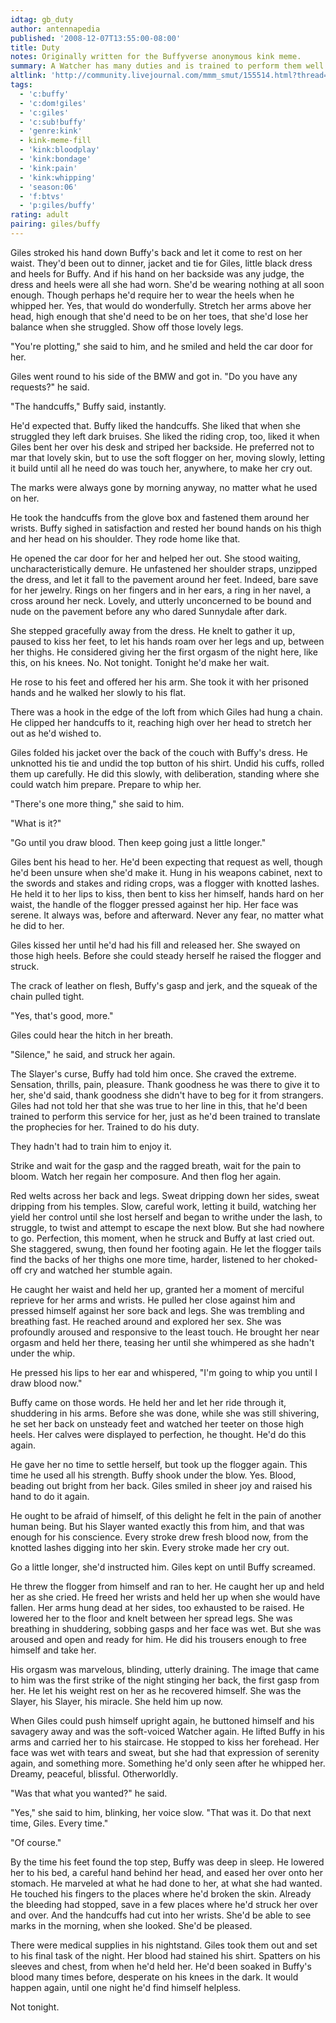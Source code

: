 ```yaml
---
idtag: gb_duty
author: antennapedia
published: '2008-12-07T13:55:00-08:00'
title: Duty
notes: Originally written for the Buffyverse anonymous kink meme.
summary: A Watcher has many duties and is trained to perform them well.
altlink: 'http://community.livejournal.com/mmm_smut/155514.html?thread=566650#t566650'
tags:
  - 'c:buffy'
  - 'c:dom!giles'
  - 'c:giles'
  - 'c:sub!buffy'
  - 'genre:kink'
  - kink-meme-fill
  - 'kink:bloodplay'
  - 'kink:bondage'
  - 'kink:pain'
  - 'kink:whipping'
  - 'season:06'
  - 'f:btvs'
  - 'p:giles/buffy'
rating: adult
pairing: giles/buffy
---
```

Giles stroked his hand down Buffy's back and let it come to rest on her waist. They'd been out to dinner, jacket and tie for Giles, little black dress and heels for Buffy. And if his hand on her backside was any judge, the dress and heels were all she had worn. She'd be wearing nothing at all soon enough. Though perhaps he'd require her to wear the heels when he whipped her. Yes, that would do wonderfully. Stretch her arms above her head, high enough that she'd need to be on her toes, that she'd lose her balance when she struggled. Show off those lovely legs.

"You're plotting," she said to him, and he smiled and held the car door for her. 

Giles went round to his side of the BMW and got in. "Do you have any requests?" he said.

"The handcuffs," Buffy said, instantly. 

He'd expected that. Buffy liked the handcuffs. She liked that when she struggled they left dark bruises. She liked the riding crop, too, liked it when Giles bent her over his desk and striped her backside. He preferred not to mar that lovely skin, but to use the soft flogger on her, moving slowly, letting it build until all he need do was touch her, anywhere, to make her cry out.

The marks were always gone by morning anyway, no matter what he used on her. 

He took the handcuffs from the glove box and fastened them around her wrists. Buffy sighed in satisfaction and rested her bound hands on his thigh and her head on his shoulder. They rode home like that.

He opened the car door for her and helped her out. She stood waiting, uncharacteristically demure. He unfastened her shoulder straps, unzipped the dress, and let it fall to the pavement around her feet. Indeed, bare save for her jewelry. Rings on her fingers and in her ears, a ring in her navel, a cross around her neck. Lovely, and utterly unconcerned to be bound and nude on the pavement before any who dared Sunnydale after dark. 

She stepped gracefully away from the dress. He knelt to gather it up, paused to kiss her feet, to let his hands roam over her legs and up, between her thighs. He considered giving her the first orgasm of the night here, like this, on his knees. No. Not tonight. Tonight he'd make her wait. 

He rose to his feet and offered her his arm. She took it with her prisoned hands and he walked her slowly to his flat.

There was a hook in the edge of the loft from which Giles had hung a chain. He clipped her handcuffs to it, reaching high over her head to stretch her out as he'd wished to.

Giles folded his jacket over the back of the couch with Buffy's dress. He unknotted his tie and undid the top button of his shirt. Undid his cuffs, rolled them up carefully. He did this slowly, with deliberation, standing where she could watch him prepare. Prepare to whip her. 

"There's one more thing," she said to him. 

"What is it?"

"Go until you draw blood. Then keep going just a little longer."

Giles bent his head to her. He'd been expecting that request as well, though he'd been unsure when she'd make it. Hung in his weapons cabinet, next to the swords and stakes and riding crops, was a flogger with knotted lashes. He held it to her lips to kiss, then bent to kiss her himself, hands hard on her waist, the handle of the flogger pressed against her hip. Her face was serene. It always was, before and afterward. Never any fear, no matter what he did to her. 

Giles kissed her until he'd had his fill and released her. She swayed on those high heels. Before she could steady herself he raised the flogger and struck.

The crack of leather on flesh, Buffy's gasp and jerk, and the squeak of the chain pulled tight. 

"Yes, that's good, more." 

Giles could hear the hitch in her breath.

"Silence," he said, and struck her again.

The Slayer's curse, Buffy had told him once. She craved the extreme. Sensation, thrills, pain, pleasure. Thank goodness he was there to give it to her, she'd said, thank goodness she didn't have to beg for it from strangers. Giles had not told her that she was true to her line in this, that he'd been trained to perform this service for her, just as he'd been trained to translate the prophecies for her. Trained to do his duty.

They hadn't had to train him to enjoy it. 

Strike and wait for the gasp and the ragged breath, wait for the pain to bloom. Watch her regain her composure. And then flog her again. 

Red welts across her back and legs. Sweat dripping down her sides, sweat dripping from his temples. Slow, careful work, letting it build, watching her yield her control until she lost herself and began to writhe under the lash, to struggle, to twist and attempt to escape the next blow. But she had nowhere to go. Perfection, this moment, when he struck and Buffy at last cried out. She staggered, swung, then found her footing again. He let the flogger tails find the backs of her thighs one more time, harder, listened to her choked-off cry and watched her stumble again. 

He caught her waist and held her up, granted her a moment of merciful reprieve for her arms and wrists. He pulled her close against him and pressed himself against her sore back and legs. She was trembling and breathing fast. He reached around and explored her sex. She was profoundly aroused and responsive to the least touch. He brought her near orgasm and held her there, teasing her until she whimpered as she hadn't under the whip.

He pressed his lips to her ear and whispered, "I'm going to whip you until I draw blood now."

Buffy came on those words. He held her and let her ride through it, shuddering in his arms. Before she was done, while she was still shivering, he set her back on unsteady feet and watched her teeter on those high heels. Her calves were displayed to perfection, he thought. He'd do this again.

He gave her no time to settle herself, but took up the flogger again. This time he used all his strength. Buffy shook under the blow. Yes. Blood, beading out bright from her back. Giles smiled in sheer joy and raised his hand to do it again.

He ought to be afraid of himself, of this delight he felt in the pain of another human being. But his Slayer wanted exactly this from him, and that was enough for his conscience. Every stroke drew fresh blood now, from the knotted lashes digging into her skin. Every stroke made her cry out. 

Go a little longer, she'd instructed him. Giles kept on until Buffy screamed.

He threw the flogger from himself and ran to her. He caught her up and held her as she cried. He freed her wrists and held her up when she would have fallen. Her arms hung dead at her sides, too exhausted to be raised. He lowered her to the floor and knelt between her spread legs. She was breathing in shuddering, sobbing gasps and her face was wet. But she was aroused and open and ready for him. He did his trousers enough to free himself and take her. 

His orgasm was marvelous, blinding, utterly draining. The image that came to him was the first strike of the night stinging her back, the first gasp from her. He let his weight rest on her as he recovered himself. She was the Slayer, his Slayer, his miracle. She held him up now.

When Giles could push himself upright again, he buttoned himself and his savagery away and was the soft-voiced Watcher again. He lifted Buffy in his arms and carried her to his staircase. He stopped to kiss her forehead. Her face was wet with tears and sweat, but she had that expression of serenity again, and something more. Something he'd only seen after he whipped her. Dreamy, peaceful, blissful. Otherworldly.

"Was that what you wanted?" he said.

"Yes," she said to him, blinking, her voice slow. "That was it. Do that next time, Giles. Every time."

"Of course."

By the time his feet found the top step, Buffy was deep in sleep. He lowered her to his bed, a careful hand behind her head, and eased her over onto her stomach. He marveled at what he had done to her, at what she had wanted. He touched his fingers to the places where he'd broken the skin. Already the bleeding had stopped, save in a few places where he'd struck her over and over. And the handcuffs had cut into her wrists. She'd be able to see marks in the morning, when she looked. She'd be pleased.

There were medical supplies in his nightstand. Giles took them out and set to his final task of the night. Her blood had stained his shirt. Spatters on his sleeves and chest, from when he'd held her. He'd been soaked in Buffy's blood many times before, desperate on his knees in the dark. It would happen again, until one night he'd find himself helpless.

Not tonight.

